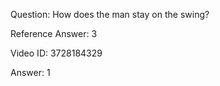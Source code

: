 Question: How does the man stay on the swing?

Reference Answer: 3

Video ID: 3728184329

Answer: 1

